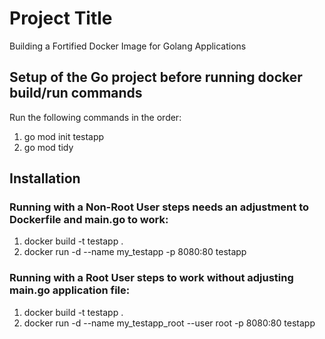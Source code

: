 # Project Title

Building a Fortified Docker Image for Golang Applications

## Setup of the Go project before running docker build/run commands
Run the following commands in the order:
1) go mod init testapp
2) go mod tidy

## Installation

### Running with a Non-Root User steps needs an adjustment to Dockerfile and main.go to work:
1) docker build -t testapp .
2) docker run -d --name my_testapp -p 8080:80 testapp

### Running with a Root User steps to work without adjusting main.go application file:
1) docker build -t testapp .
2) docker run -d --name my_testapp_root --user root -p 8080:80 testapp

